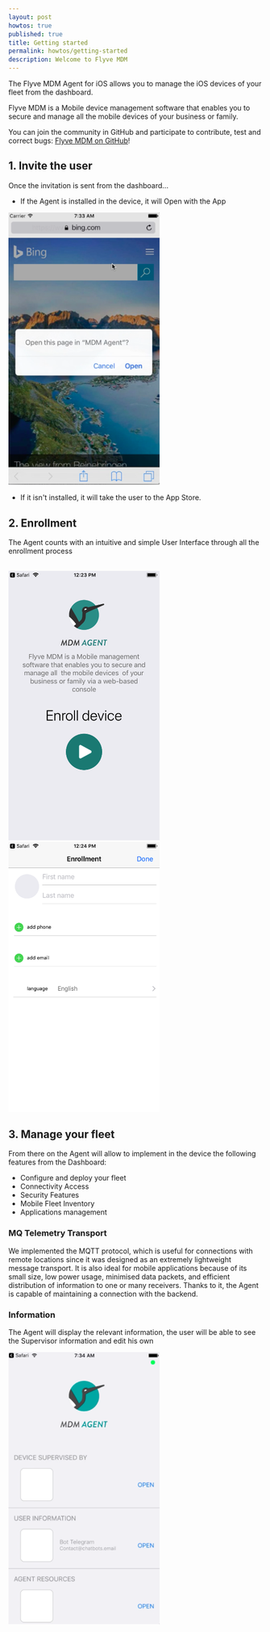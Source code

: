```yaml
---
layout: post
howtos: true
published: true
title: Getting started
permalink: howtos/getting-started
description: Welcome to Flyve MDM
---
```

The Flyve MDM Agent for iOS allows you to manage the iOS devices of your fleet from the dashboard.

Flyve MDM is a Mobile device management software that enables you to secure and manage all the mobile devices of your business or family.

You can join the community in GitHub and participate to contribute, test and correct bugs: [Flyve MDM on GitHub](https://github.com/flyve-mdm)!

## 1. Invite the user

Once the invitation is sent from the dashboard...

* If the Agent is installed in the device, it will Open with the App

<img src="https://github.com/Naylin15/Screenshots/blob/master/ios-agent/open-mdm.png?raw=true" alt="MDM Agent" width="300">

* If it isn't installed, it will take the user to the App Store.

## 2. Enrollment

The Agent counts with an intuitive and simple User Interface through all the enrollment process

<br>

<div>
<img src="https://github.com/Naylin15/Screenshots/blob/master/ios-agent/enroll.png?raw=true" alt="Start Enrollment" width="300">

<img src="https://github.com/Naylin15/Screenshots/blob/master/ios-agent/enrollment.png?raw=true" alt="Enrollment" width="300">
</div>

## 3. Manage your fleet

From there on the Agent will allow to implement in the device the following features from the Dashboard:

* Configure and deploy your fleet
* Connectivity Access
* Security Features
* Mobile Fleet Inventory
* Applications management

### MQ Telemetry Transport

We implemented the MQTT protocol, which is useful for connections with remote locations since it was designed as an extremely lightweight message transport. It is also ideal for mobile applications because of its small size, low power usage, minimised data packets, and efficient distribution of information to one or many receivers. Thanks to it, the Agent is capable of maintaining a connection with the backend.

### Information

The Agent will display the relevant information, the user will be able to see the Supervisor information and edit his own

<img src="https://github.com/Naylin15/Screenshots/blob/master/ios-agent/information.png?raw=true" alt="Status Online" width="300">
